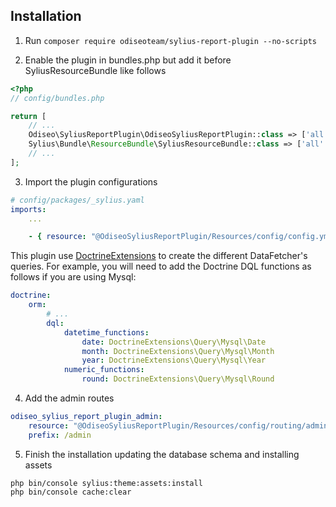 ## Installation

1. Run `composer require odiseoteam/sylius-report-plugin --no-scripts`

2. Enable the plugin in bundles.php but add it before SyliusResourceBundle like follows

```php
<?php
// config/bundles.php

return [
    // ...
    Odiseo\SyliusReportPlugin\OdiseoSyliusReportPlugin::class => ['all' => true],
    Sylius\Bundle\ResourceBundle\SyliusResourceBundle::class => ['all' => true],
    // ...
];
```

3. Import the plugin configurations

```yml
# config/packages/_sylius.yaml
imports:
    ...

    - { resource: "@OdiseoSyliusReportPlugin/Resources/config/config.yml" }
```

This plugin use [DoctrineExtensions](https://github.com/beberlei/DoctrineExtensions) to create the different DataFetcher's queries.
For example, you will need to add the Doctrine DQL functions as follows if you are using Mysql:

```yml
doctrine:
    orm:
        # ...
        dql:
            datetime_functions:
                date: DoctrineExtensions\Query\Mysql\Date
                month: DoctrineExtensions\Query\Mysql\Month
                year: DoctrineExtensions\Query\Mysql\Year
            numeric_functions:
                round: DoctrineExtensions\Query\Mysql\Round
```

4. Add the admin routes

```yml
odiseo_sylius_report_plugin_admin:
    resource: "@OdiseoSyliusReportPlugin/Resources/config/routing/admin.yml"
    prefix: /admin
```

5. Finish the installation updating the database schema and installing assets

```
php bin/console sylius:theme:assets:install
php bin/console cache:clear
```
